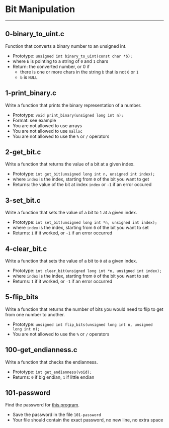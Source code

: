 # Bit Manipulation
---
## 0-binary_to_uint.c
Function that converts a binary number to an unsigned int.
* Prototype: `unsigned int binary_to_uint(const char *b);`
* where `b` is pointing to a string of `0` and `1` chars
* Return: the converted number, or 0 if
    * there is one or more chars in the string `b` that is not `0` or `1`
    * `b` is `NULL`
## 1-print_binary.c
Write a function that prints the binary representation of a number.
* Prototype: `void print_binary(unsigned long int n);`
* Format: see example
* You are not allowed to use arrays
* You are not allowed to use `malloc`
* You are not allowed to use the `%` or `/` operators
## 2-get_bit.c
Write a function that returns the value of a bit at a given index.
* Prototype: `int get_bit(unsigned long int n, unsigned int index);`
* where `index` is the index, starting from `0` of the bit you want to get
* Returns: the value of the bit at index `index` or `-1` if an error occured
## 3-set_bit.c
Write a function that sets the value of a bit to `1` at a given index.
* Prototype: `int set_bit(unsigned long int *n, unsigned int index);`
* where `index` is the index, starting from `0` of the bit you want to set
* Returns: `1` if it worked, or `-1` if an error occurred

## 4-clear_bit.c
Write a function that sets the value of a bit to `0` at a given index.
* Prototype: `int clear_bit(unsigned long int *n, unsigned int index);`
* where `index` is the index, starting from `0` of the bit you want to set
* Returns: `1` if it worked, or `-1` if an error occurred
## 5-flip_bits
Write a function that returns the number of bits you would need to flip to get from one number to another.
* Prototype: `unsigned int flip_bits(unsigned long int n, unsigned long int m);`
* You are not allowed to use the `%` or `/` operators

## 100-get_endianness.c
Write a function that checks the endianness.
* Prototype: `int get_endianness(void);`
* Returns: `0` if big endian, `1` if little endian
## 101-password
Find the password for [this program](https://github.com/holbertonschool/0x13.c).
* Save the password in the file `101-password`
* Your file should contain the exact password, no new line, no extra space
